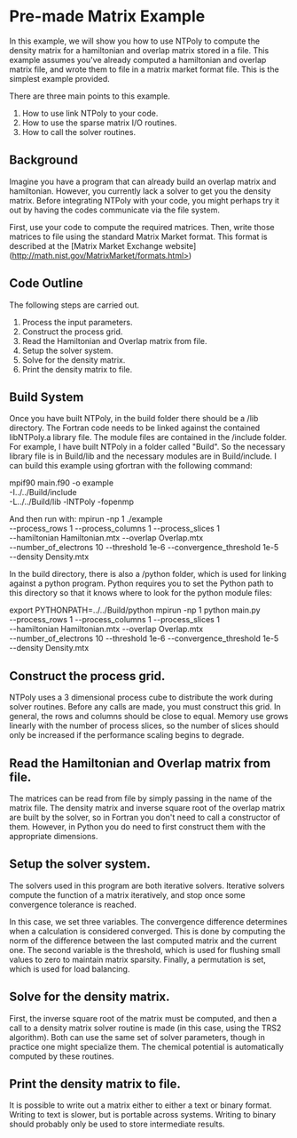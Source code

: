 # Pre-made Matrix Example

In this example, we will show you how to use NTPoly to compute the
density matrix for a hamiltonian and overlap matrix stored in a file. This
example assumes you've already computed a hamiltonian and overlap matrix file,
and wrote them to file in a matrix market format file. This is the simplest
example provided.

There are three main points to this example.
1. How to use link NTPoly to your code.
2. How to use the sparse matrix I/O routines.
3. How to call the solver routines.

## Background

Imagine you have a program that can already build an overlap matrix and
hamiltonian. However, you currently lack a solver to get you the density matrix.
Before integrating NTPoly with your code, you might perhaps try it out
by having the codes communicate via the file system.

First, use your code to compute the required matrices. Then, write those
matrices to file using the standard Matrix Market format. This format is
described at the [Matrix Market Exchange website]
(http://math.nist.gov/MatrixMarket/formats.html>)

## Code Outline

The following steps are carried out.
1. Process the input parameters.
2. Construct the process grid.
3. Read the Hamiltonian and Overlap matrix from file.
4. Setup the solver system.
5. Solve for the density matrix.
6. Print the density matrix to file.

## Build System

Once you have built NTPoly, in the build folder there should be a /lib
directory. The Fortran code needs to be linked against the contained libNTPoly.a
library file. The module files are contained in the /include folder.  For
example, I have built NTPoly in a folder called "Build". So the necessary
library file is in Build/lib and the necessary modules are in Build/include.
I can build this example using gfortran with the following command:

mpif90 main.f90 -o example \
  -I../../Build/include \
  -L../../Build/lib -lNTPoly -fopenmp

And then run with:
mpirun -np 1 ./example \
--process_rows 1 --process_columns 1 --process_slices 1 \
--hamiltonian Hamiltonian.mtx --overlap Overlap.mtx \
--number_of_electrons 10 --threshold 1e-6 --convergence_threshold 1e-5 \
--density Density.mtx

In the build directory, there is also a /python folder, which is used for
linking against a python program. Python requires you to set the Python path
to this directory so that it knows where to look for the python module files:

export PYTHONPATH=../../Build/python
mpirun -np 1 python main.py \
--process_rows 1 --process_columns 1 --process_slices 1 \
--hamiltonian Hamiltonian.mtx --overlap Overlap.mtx \
--number_of_electrons 10 --threshold 1e-6 --convergence_threshold 1e-5 \
--density Density.mtx

## Construct the process grid.

NTPoly uses a 3 dimensional process cube to distribute the work during solver
routines. Before any calls are made, you must construct this grid. In general,
the rows and columns should be close to equal. Memory use grows linearly with
the number of process slices, so the number of slices should only be
increased if the performance scaling begins to degrade.

## Read the Hamiltonian and Overlap matrix from file.

The matrices can be read from file by simply passing in the name
of the matrix file. The density matrix and inverse square root of the overlap
matrix are built by the solver, so in Fortran you don't need to call a
constructor of them. However, in Python you do need to first construct them
with the appropriate dimensions.

## Setup the solver system.

The solvers used in this program are both iterative solvers. Iterative solvers
compute the function of a matrix iteratively, and stop once some convergence
tolerance is reached.

In this case, we set three variables. The convergence difference determines
when a calculation is considered converged. This is done by computing the
norm of the difference between the last computed matrix and the current one.
The second variable is the threshold, which is used for flushing small values
to zero to maintain matrix sparsity. Finally, a permutation is set, which is
used for load balancing.

## Solve for the density matrix.

First, the inverse square root of the matrix must be computed, and then
a call to a density matrix solver routine is made (in this case, using the
TRS2 algorithm). Both can use the same set of solver parameters, though in
practice one might specialize them. The chemical potential is automatically
computed by these routines.

## Print the density matrix to file.

It is possible to write out a matrix either to either a text or binary format.
Writing to text is slower, but is portable across systems. Writing to binary
should probably only be used to store intermediate results.
